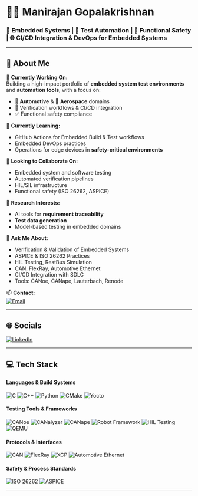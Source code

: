# 👨‍💻 Manirajan Gopalakrishnan

### 🔧 Embedded Systems | 🧪 Test Automation | 🚗 Functional Safety | 🌐 CI/CD Integration & DevOps for Embedded Systems

---

## 💫 About Me

🔭 **Currently Working On:**  
Building a high-impact portfolio of **embedded system test environments** and **automation tools**, with a focus on:

- 🚗 **Automotive** & 🛫 **Aerospace** domains  
- 🧪 Verification workflows & CI/CD integration  
- ✅ Functional safety compliance  

🌱 **Currently Learning:**  
- GitHub Actions for Embedded Build & Test workflows  
- Embedded DevOps practices  
- Operations for edge devices in **safety-critical environments**

🤝 **Looking to Collaborate On:**  
- Embedded system and software testing  
- Automated verification pipelines  
- HIL/SIL infrastructure  
- Functional safety (ISO 26262, ASPICE)

🧠 **Research Interests:**  
- AI tools for **requirement traceability**  
- **Test data generation**  
- Model-based testing in embedded domains  

💬 **Ask Me About:**  
- Verification & Validation of Embedded Systems  
- ASPICE & ISO 26262 Practices  
- HIL Testing, RestBus Simulation  
- CAN, FlexRay, Automotive Ethernet  
- CI/CD Integration with SDLC  
- Tools: CANoe, CANape, Lauterbach, Renode  

📫 **Contact:**  
[![Email](https://img.shields.io/badge/Email-D14836?style=flat&logo=gmail&logoColor=white)](mailto:gopalakrishnan.manirajan@gmail.com)  

---

## 🌐 Socials

[![LinkedIn](https://img.shields.io/badge/LinkedIn-%230077B5.svg?style=for-the-badge&logo=linkedin&logoColor=white)](https://linkedin.com/in/manirajan1)  

---

## 💻 Tech Stack

#### **Languages & Build Systems**
![C](https://img.shields.io/badge/C-%2300599C.svg?style=for-the-badge&logo=c&logoColor=white)
![C++](https://img.shields.io/badge/C++-%2300599C.svg?style=for-the-badge&logo=c%2B%2B&logoColor=white)
![Python](https://img.shields.io/badge/Python-3670A0?style=for-the-badge&logo=python&logoColor=ffdd54)
![CMake](https://img.shields.io/badge/CMake-%23008FBA.svg?style=for-the-badge&logo=cmake&logoColor=white)
![Yocto](https://img.shields.io/badge/Yocto%20Project-000000.svg?style=for-the-badge&logo=yocto&logoColor=white)

#### **Testing Tools & Frameworks**
![CANoe](https://img.shields.io/badge/CANoe-Vector-blue?style=for-the-badge)
![CANalyzer](https://img.shields.io/badge/CANalyzer-Vector-blue?style=for-the-badge)
![CANape](https://img.shields.io/badge/CANape-Vector-blue?style=for-the-badge)
![Robot Framework](https://img.shields.io/badge/Robot%20Framework-green?style=for-the-badge&logo=robot-framework&logoColor=white)
![HIL Testing](https://img.shields.io/badge/HIL_Testing-Automotive-orange?style=for-the-badge)
![QEMU](https://img.shields.io/badge/QEMU-FAFAFA?style=for-the-badge&logo=qemu&logoColor=black)

#### **Protocols & Interfaces**
![CAN](https://img.shields.io/badge/CAN-Bus-yellow?style=for-the-badge)
![FlexRay](https://img.shields.io/badge/FlexRay-Communication-blue?style=for-the-badge)
![XCP](https://img.shields.io/badge/XCP-Protocol-informational?style=for-the-badge)
![Automotive Ethernet](https://img.shields.io/badge/Automotive%20Ethernet-Networking-9cf?style=for-the-badge)

#### **Safety & Process Standards**
![ISO 26262](https://img.shields.io/badge/ISO%2026262-Functional%20Safety-critical?style=for-the-badge&color=red)
![ASPICE](https://img.shields.io/badge/ASPICE-Automotive%20SPICE-blue?style=for-the-badge)

---
